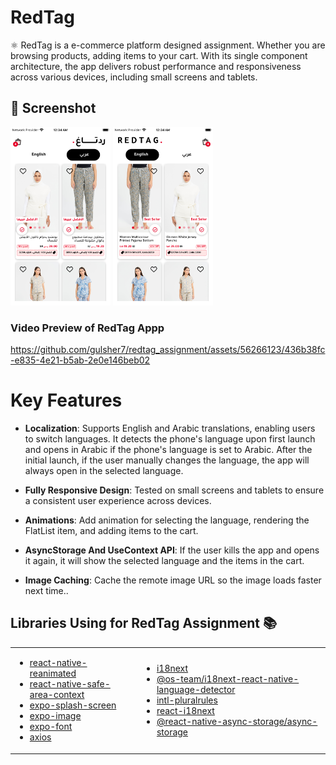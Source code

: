 # RedTag

⚛️ RedTag is a e-commerce platform designed assignment. Whether you are browsing products, adding items to your cart. With its single component architecture, the app delivers robust performance and responsiveness across various devices, including small screens and tablets.

## 📱 Screenshot

  <div>
  <img src="./documents/ar_home.png" alt="My Image" width="160">
  <img src="./documents/en_home.png" alt="My Image" width="160">
  </div>

### Video Preview of RedTag Appp

https://github.com/gulsher7/redtag_assignment/assets/56266123/436b38fc-e835-4e21-b5ab-2e0e146beb02

# Key Features

- **Localization**: Supports English and Arabic translations, enabling users to switch languages. It detects the phone's language upon first launch and opens in Arabic if the phone's language is set to Arabic. After the initial launch, if the user manually changes the language, the app will always open in the selected language.

- **Fully Responsive Design**: Tested on small screens and tablets to ensure a consistent user experience across devices.
- **Animations**: Add animation for selecting the language, rendering the FlatList item, and adding items to the cart.
- **AsyncStorage And UseContext API**: If the user kills the app and opens it again, it will show the selected language and the items in the cart.
- **Image Caching**: Cache the remote image URL so the image loads faster next time..

## Libraries Using for RedTag Assignment 📚

<table>
<tr>
<td>

- [react-native-reanimated](https://www.npmjs.com/package/react-native-reanimated)
- [react-native-safe-area-context](https://www.npmjs.com/package/react-native-safe-area-context)
- [expo-splash-screen](https://www.npmjs.com/package/expo-splash-screen)
- [expo-image](https://www.npmjs.com/package/expo-image)
- [expo-font](https://www.npmjs.com/package/expo-font)
- [axios](https://www.npmjs.com/package/axios)

</td>

<td>

- [i18next](https://www.npmjs.com/package/i18next)
- [@os-team/i18next-react-native-language-detector](https://www.npmjs.com/package/@os-team/i18next-react-native-language-detector)
- [intl-pluralrules](https://www.npmjs.com/package/intl-pluralrules)
- [react-i18next](https://www.npmjs.com/package/react-i18next)
- [@react-native-async-storage/async-storage](https://www.npmjs.com/package/@react-native-async-storage/async-storage)

</td>
</tr>
</table>
